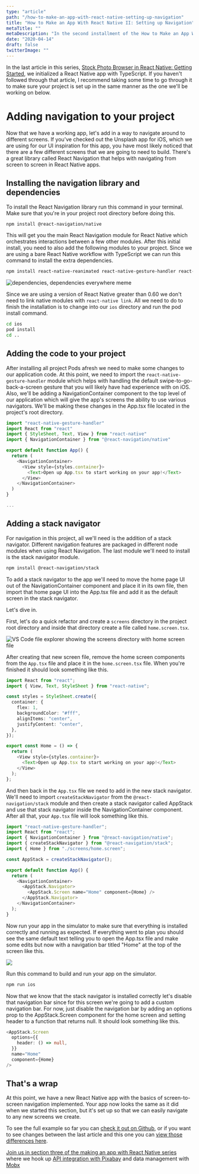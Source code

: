 ```yaml
---
type: "article"
path: "/how-to-make-an-app-with-react-native-setting-up-navigation"
title: "How to Make an App With React Native II: Setting up Navigation"
metaTitle: ""
metaDescription: "In the second installment of the How to Make an App With React Native series, we'll cover adding the react-navigation library to the app to allow users to navigate around the app."
date: "2020-04-14"
draft: false
twitterImage: ""
---
```


In the last article in this series, [Stock Photo Browser in React Native: Getting Started](https://jasonmerino.me/articles/how-to-make-an-app-with-react-native-getting-started), we initialized a React Native app with TypeScript. If you haven't followed through that article, I recommend taking some time to go through it to make sure your project is set up in the same manner as the one we'll be working on below.

# Adding navigation to your project

Now that we have a working app, let's add in a way to navigate around to different screens. If you've checked out the Unsplash app for iOS, which we are using for our UI inspiration for this app, you have most likely noticed that there are a few different screens that we are going to need to build. There's a great library called React Navigation that helps with navigating from screen to screen in React Native apps.

## Installing the navigation library and dependencies

To install the React Navigation library run this command in your terminal. Make sure that you're in your project root directory before doing this.

```bash
npm install @react-navigation/native
```

This will get you the main React Navigation module for React Native which orchestrates interactions between a few other modules. After this initial install, you need to also add the following modules to your project. Since we are using a bare React Native workflow with TypeScript we can run this command to install the extra dependencies.

```bash
npm install react-native-reanimated react-native-gesture-handler react-native-screens react-native-safe-area-context @react-native-community/masked-view
```

![dependencies, dependencies everywhere meme](../images/dependencies-meme.png)

Since we are using a version of React Native greater than 0.60 we don't need to link native modules with `react-native link`. All we need to do to finish the installation is to change into our `ios` directory and run the pod install command.

```bash
cd ios
pod install
cd ..
```

## Adding the code to your project

After installing all project Pods afresh we need to make some changes to our application code. At this point, we need to import the `react-native-gesture-handler` module which helps with handling the default swipe-to-go-back-a-screen gesture that you will likely have had experience with on iOS. Also, we'll be adding a NavigationContainer component to the top level of our application which will give the app's screens the ability to use various navigators. We'll be making these changes in the App.tsx file located in the project's root directory.

```typescript
import "react-native-gesture-handler"
import React from "react"
import { StyleSheet, Text, View } from "react-native"
import { NavigationContainer } from "@react-navigation/native"

export default function App() {
  return (
    <NavigationContainer>
      <View style={styles.container}>
        <Text>Open up App.tsx to start working on your app!</Text>
      </View>
    </NavigationContainer>
  )
}

...
```

## Adding a stack navigator

For navigation in this project, all we'll need is the addition of a stack navigator. Different navigation features are packaged in different node modules when using React Navigation. The last module we'll need to install is the stack navigator module.

```bash
npm install @react-navigation/stack
```

To add a stack navigator to the app we'll need to move the home page UI out of the NavigationContainer component and place it in its own file, then import that home page UI into the App.tsx file and add it as the default screen in the stack navigator.

Let's dive in.

First, let's do a quick refactor and create a `screens` directory in the project root directory and inside that directory create a file called `home.screen.tsx`.

![VS Code file explorer showing the screens directory with home screen file](../images/react-navigation-screen-file-system.png)

After creating that new screen file, remove the home screen components from the `App.tsx` file and place it in the `home.screen.tsx` file. When you're finished it should look something like this.

```typescript
import React from "react";
import { View, Text, StyleSheet } from "react-native";

const styles = StyleSheet.create({
  container: {
    flex: 1,
    backgroundColor: "#fff",
    alignItems: "center",
    justifyContent: "center",
  },
});

export const Home = () => {
  return (
    <View style={styles.container}>
      <Text>Open up App.tsx to start working on your app!</Text>
    </View>
  );
};
```

And then back in the `App.tsx` file we need to add in the new stack navigator. We'll need to import `createStackNavigator` from the `@react-navigation/stack` module and then create a stack navigator called AppStack and use that stack navigator inside the NavigationContainer component. After all that, your `App.tsx` file will look something like this.

```typescript
import "react-native-gesture-handler";
import React from "react";
import { NavigationContainer } from "@react-navigation/native";
import { createStackNavigator } from "@react-navigation/stack";
import { Home } from "./screens/home.screen";

const AppStack = createStackNavigator();

export default function App() {
  return (
    <NavigationContainer>
      <AppStack.Navigator>
        <AppStack.Screen name="Home" component={Home} />
      </AppStack.Navigator>
    </NavigationContainer>
  );
}
```

Now run your app in the simulator to make sure that everything is installed correctly and running as expected. If everything went to plan you should see the same default text telling you to open the App.tsx file and make some edits but now with a navigation bar titled "Home" at the top of the screen like this.

![](../images/stock-photo-browser-home-screen-with-navigation-bar.png)

Run this command to build and run your app on the simulator.

```bash
npm run ios
```

Now that we know that the stack navigator is installed correctly let's disable that navigation bar since for this screen we're going to add a custom navigation bar. For now, just disable the navigation bar by adding an options prop to the AppStack.Screen component for the home screen and setting header to a function that returns null. It should look something like this.

```typescript
<AppStack.Screen
  options={{
    header: () => null,
  }}
  name="Home"
  component={Home}
/>
```

## That's a wrap

At this point, we have a new React Native app with the basics of screen-to-screen navigation implemented. Your app now looks the same as it did when we started this section, but it's set up so that we can easily navigate to any new screens we create.

To see the full example so far you can [check it out on Github](https://github.com/jasonmerino/StockPhotoBrowser/tree/02-navigation), or if you want to see changes between the last article and this one you can [view those differences here](https://github.com/jasonmerino/StockPhotoBrowser/compare/01-getting-started...02-navigation).

[Join us in section three of the making an app with React Native series](https://jasonmerino.me/articles/how-to-make-an-app-with-react-native-api-integration-and-mobx) where we hook up [API integration with Pixabay](https://pixabay.com/api/docs/) and data management with [Mobx](https://mobx.js.org/)
